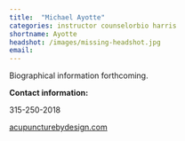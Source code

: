 ```yaml
---
title:  "Michael Ayotte"
categories: instructor counselorbio harris
shortname: Ayotte
headshot: /images/missing-headshot.jpg
email:
---
```

Biographical information forthcoming.

**Contact information:** 

315-250-2018 

<div><a href="http://acupuncturebydesign.com">acupuncturebydesign.com</a></div>
